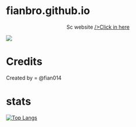 # fianbro.github.io

<p align="center">
Sc website  <a href="https:\\fianbro.github.io">/>Click in here</a>

</p>


<img src="https://telegra.ph/file/543eaac8c8082f38eeb21.jpg">

# Credits

Created by = @fian014

# stats
[![Top Langs](https://github-readme-stats.vercel.app/api/top-langs/?fianbro=anuraghazra&langs_count=8)](https://github.com/anuraghazra/github-readme-stats)
